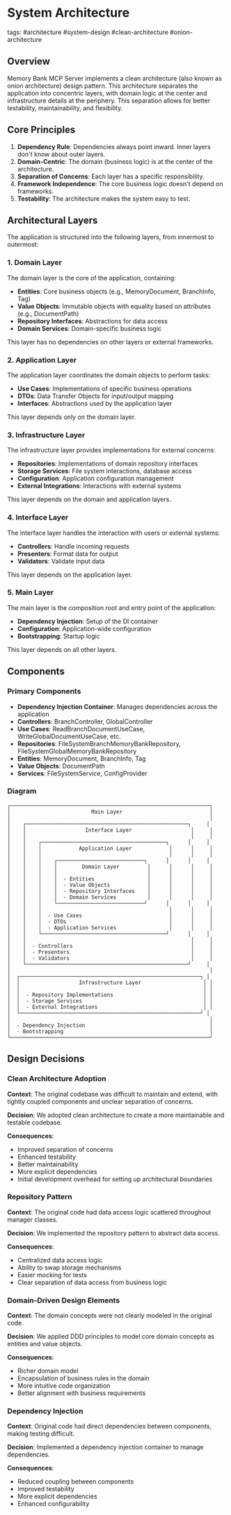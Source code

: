# System Architecture

tags: #architecture #system-design #clean-architecture #onion-architecture

## Overview

Memory Bank MCP Server implements a clean architecture (also known as onion architecture) design pattern. This architecture separates the application into concentric layers, with domain logic at the center and infrastructure details at the periphery. This separation allows for better testability, maintainability, and flexibility.

## Core Principles

1. **Dependency Rule**: Dependencies always point inward. Inner layers don't know about outer layers.
2. **Domain-Centric**: The domain (business logic) is at the center of the architecture.
3. **Separation of Concerns**: Each layer has a specific responsibility.
4. **Framework Independence**: The core business logic doesn't depend on frameworks.
5. **Testability**: The architecture makes the system easy to test.

## Architectural Layers

The application is structured into the following layers, from innermost to outermost:

### 1. Domain Layer

The domain layer is the core of the application, containing:

- **Entities**: Core business objects (e.g., MemoryDocument, BranchInfo, Tag)
- **Value Objects**: Immutable objects with equality based on attributes (e.g., DocumentPath)
- **Repository Interfaces**: Abstractions for data access
- **Domain Services**: Domain-specific business logic

This layer has no dependencies on other layers or external frameworks.

### 2. Application Layer

The application layer coordinates the domain objects to perform tasks:

- **Use Cases**: Implementations of specific business operations
- **DTOs**: Data Transfer Objects for input/output mapping
- **Interfaces**: Abstractions used by the application layer

This layer depends only on the domain layer.

### 3. Infrastructure Layer

The infrastructure layer provides implementations for external concerns:

- **Repositories**: Implementations of domain repository interfaces
- **Storage Services**: File system interactions, database access
- **Configuration**: Application configuration management
- **External Integrations**: Interactions with external systems

This layer depends on the domain and application layers.

### 4. Interface Layer

The interface layer handles the interaction with users or external systems:

- **Controllers**: Handle incoming requests
- **Presenters**: Format data for output
- **Validators**: Validate input data

This layer depends on the application layer.

### 5. Main Layer

The main layer is the composition root and entry point of the application:

- **Dependency Injection**: Setup of the DI container
- **Configuration**: Application-wide configuration
- **Bootstrapping**: Startup logic

This layer depends on all other layers.

## Components

### Primary Components

- **Dependency Injection Container**: Manages dependencies across the application
- **Controllers**: BranchController, GlobalController
- **Use Cases**: ReadBranchDocumentUseCase, WriteGlobalDocumentUseCase, etc.
- **Repositories**: FileSystemBranchMemoryBankRepository, FileSystemGlobalMemoryBankRepository
- **Entities**: MemoryDocument, BranchInfo, Tag
- **Value Objects**: DocumentPath
- **Services**: FileSystemService, ConfigProvider

### Diagram

```
┌────────────────────────────────────────────────────────────────┐
│                          Main Layer                            │
│                                                                │
│    ┌────────────────────────────────────────────────────┐     │
│    │                   Interface Layer                   │     │
│    │                                                     │     │
│    │    ┌────────────────────────────────────────┐      │     │
│    │    │            Application Layer            │      │     │
│    │    │                                         │      │     │
│    │    │    ┌────────────────────────────┐      │      │     │
│    │    │    │        Domain Layer         │      │      │     │
│    │    │    │                             │      │      │     │
│    │    │    │  - Entities                 │      │      │     │
│    │    │    │  - Value Objects            │      │      │     │
│    │    │    │  - Repository Interfaces    │      │      │     │
│    │    │    │  - Domain Services          │      │      │     │
│    │    │    └────────────────────────────┘      │      │     │
│    │    │                                         │      │     │
│    │    │  - Use Cases                            │      │     │
│    │    │  - DTOs                                 │      │     │
│    │    │  - Application Services                 │      │     │
│    │    └────────────────────────────────────────┘      │     │
│    │                                                     │     │
│    │  - Controllers                                      │     │
│    │  - Presenters                                       │     │
│    │  - Validators                                       │     │
│    └────────────────────────────────────────────────────┘     │
│                                                                │
│  ┌──────────────────────────────────────────────────────────┐ │
│  │                   Infrastructure Layer                    │ │
│  │                                                           │ │
│  │  - Repository Implementations                             │ │
│  │  - Storage Services                                       │ │
│  │  - External Integrations                                  │ │
│  └──────────────────────────────────────────────────────────┘ │
│                                                                │
│  - Dependency Injection                                        │
│  - Bootstrapping                                               │
└────────────────────────────────────────────────────────────────┘
```

## Design Decisions

### Clean Architecture Adoption

**Context**: The original codebase was difficult to maintain and extend, with tightly coupled components and unclear separation of concerns.

**Decision**: We adopted clean architecture to create a more maintainable and testable codebase.

**Consequences**:
- Improved separation of concerns
- Enhanced testability
- Better maintainability
- More explicit dependencies
- Initial development overhead for setting up architectural boundaries

### Repository Pattern

**Context**: The original code had data access logic scattered throughout manager classes.

**Decision**: We implemented the repository pattern to abstract data access.

**Consequences**:
- Centralized data access logic
- Ability to swap storage mechanisms
- Easier mocking for tests
- Clear separation of data access from business logic

### Domain-Driven Design Elements

**Context**: The domain concepts were not clearly modeled in the original code.

**Decision**: We applied DDD principles to model core domain concepts as entities and value objects.

**Consequences**:
- Richer domain model
- Encapsulation of business rules in the domain
- More intuitive code organization
- Better alignment with business requirements

### Dependency Injection

**Context**: Original code had direct dependencies between components, making testing difficult.

**Decision**: Implemented a dependency injection container to manage dependencies.

**Consequences**:
- Reduced coupling between components
- Improved testability
- More explicit dependencies
- Enhanced configurability
